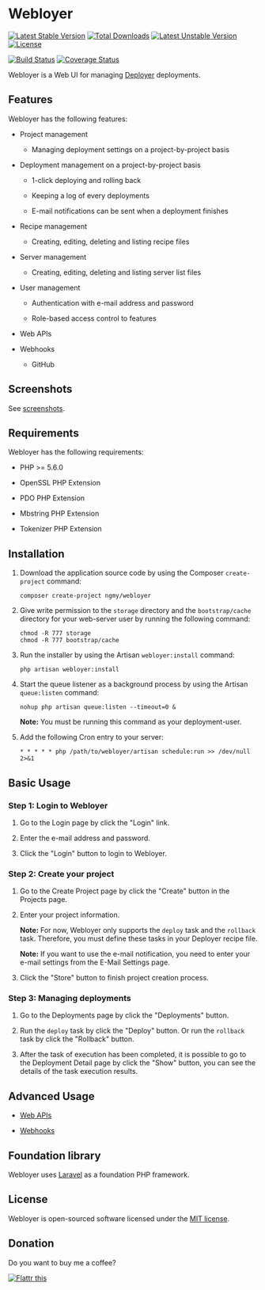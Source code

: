 # Webloyer

[![Latest Stable Version](https://poser.pugx.org/ngmy/webloyer/v/stable)](https://packagist.org/packages/ngmy/webloyer)
[![Total Downloads](https://poser.pugx.org/ngmy/webloyer/downloads)](https://packagist.org/packages/ngmy/webloyer)
[![Latest Unstable Version](https://poser.pugx.org/ngmy/webloyer/v/unstable)](https://packagist.org/packages/ngmy/webloyer)
[![License](https://poser.pugx.org/ngmy/webloyer/license)](https://packagist.org/packages/ngmy/webloyer)

[![Build Status](https://travis-ci.org/ngmy/webloyer.svg?branch=master)](https://travis-ci.org/ngmy/webloyer)
[![Coverage Status](https://coveralls.io/repos/ngmy/webloyer/badge.svg?branch=master)](https://coveralls.io/r/ngmy/webloyer?branch=master)

Webloyer is a Web UI for managing [Deployer](https://github.com/deployphp/deployer) deployments.

## Features

Webloyer has the following features:

* Project management

    * Managing deployment settings on a project-by-project basis

* Deployment management on a project-by-project basis

    * 1-click deploying and rolling back

    * Keeping a log of every deployments

    * E-mail notifications can be sent when a deployment finishes

* Recipe management

    * Creating, editing, deleting and listing recipe files

* Server management

    * Creating, editing, deleting and listing server list files

* User management

    * Authentication with e-mail address and password

    * Role-based access control to features

* Web APIs

* Webhooks

    * GitHub

## Screenshots

See [screenshots](/SCREENSHOTS.md).

## Requirements

Webloyer has the following requirements:

* PHP >= 5.6.0

* OpenSSL PHP Extension

* PDO PHP Extension

* Mbstring PHP Extension

* Tokenizer PHP Extension

## Installation

1. Download the application source code by using the Composer `create-project` command:

   ```
   composer create-project ngmy/webloyer
   ```

2. Give write permission to the `storage` directory and the `bootstrap/cache` directory for your web-server user by running the following command:

   ```
   chmod -R 777 storage
   chmod -R 777 bootstrap/cache
   ```

3. Run the installer by using the Artisan `webloyer:install` command:

   ```
   php artisan webloyer:install
   ```

4. Start the queue listener as a background process by using the Artisan `queue:listen` command:

   ```
   nohup php artisan queue:listen --timeout=0 &
   ```

   **Note:** You must be running this command as your deployment-user.

5. Add the following Cron entry to your server:

   ```
   * * * * * php /path/to/webloyer/artisan schedule:run >> /dev/null 2>&1
   ```

## Basic Usage

### Step 1: Login to Webloyer

1. Go to the Login page by click the "Login" link.

2. Enter the e-mail address and password.

3. Click the "Login" button to login to Webloyer.

### Step 2: Create your project

1. Go to the Create Project page by click the "Create" button in the Projects page.

2. Enter your project information.

   **Note:** For now, Webloyer only supports the `deploy` task and the `rollback` task. Therefore, you must define these tasks in your Deployer recipe file.

   **Note:** If you want to use the e-mail notification, you need to enter your e-mail settings from the E-Mail Settings page.

3. Click the "Store" button to finish project creation process.

### Step 3: Managing deployments

1. Go to the Deployments page by click the "Deployments" button.

2. Run the `deploy` task by click the "Deploy" button. Or run the `rollback` task by click the "Rollback" button.

3. After the task of execution has been completed, it is possible to go to the Deployment Detail page by click the "Show" button, you can see the details of the task execution results.

## Advanced Usage

* [Web APIs](/WEBAPIS.md)

* [Webhooks](/WEBHOOKS.md)

## Foundation library

Webloyer uses [Laravel](http://laravel.com/) as a foundation PHP framework.

## License

Webloyer is open-sourced software licensed under the [MIT license](http://opensource.org/licenses/MIT).

## Donation

Do you want to buy me a coffee?

[![Flattr this](https://button.flattr.com/flattr-badge-large.png "Flattr this")](https://flattr.com/submit/auto?fid=513grl&url=https%3A%2F%2Fgithub.com%2Fngmy%2Fwebloyer)
